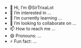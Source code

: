 - 👋 Hi, I’m @SirTrixaLot
- 👀 I’m interested in ...
- 🌱 I’m currently learning ...
- 💞️ I’m looking to collaborate on ...
- 📫 How to reach me ...
- 😄 Pronouns: ...
- ⚡ Fun fact: ...

<!---
SirTrixaLot/SirTrixaLot is a ✨ special ✨ repository because its `README.md` (this file) appears on your GitHub profile.
You can click the Preview link to take a look at your changes.
--->
